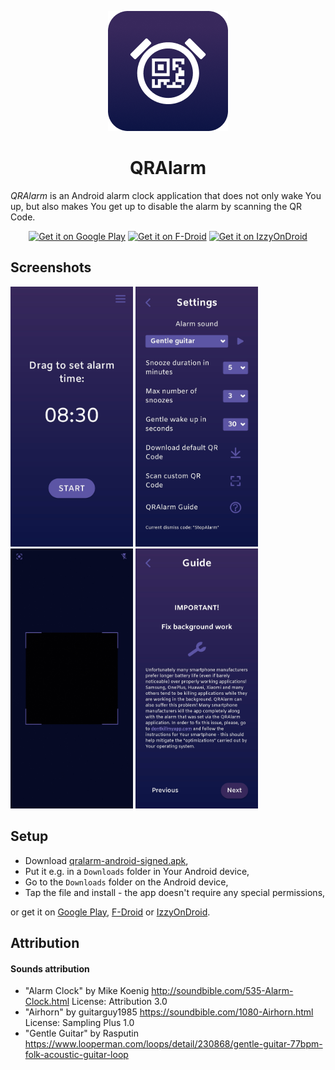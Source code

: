 <p align="center">
   <img src="./fastlane/metadata/android/en-US/images/icon.png" width="192" height="192"/>
</p>

<h1 align="center"><b>QRAlarm</b></h1>

*QRAlarm* is an Android alarm clock application that does not only wake You up, but also makes You get up to disable the alarm by scanning the QR Code.

<p align="center">
   <a href="https://play.google.com/store/apps/details?id=com.sweak.qralarm"><img src="https://play.google.com/intl/en_us/badges/images/generic/en_badge_web_generic.png" alt="Get it on Google Play" height=80/></a>
   <a href="https://f-droid.org/packages/com.sweak.qralarm/"><img src="https://fdroid.gitlab.io/artwork/badge/get-it-on-en.svg" alt="Get it on F-Droid" height=80/></a>
   <a href="https://apt.izzysoft.de/fdroid/index/apk/com.sweak.qralarm/"><img src="https://gitlab.com/IzzyOnDroid/repo/-/raw/master/assets/IzzyOnDroid.png" alt="Get it on IzzyOnDroid" height=80/></a>
</p>

## Screenshots
<p>  
   <img src="./fastlane/metadata/android/en-US/images/phoneScreenshots/HomeScreen.jpg" width="196" height="416"/>  
   <img src="./fastlane/metadata/android/en-US/images/phoneScreenshots/SettingsScreen.jpg" width="196" height="416"/>  
   <img src="./fastlane/metadata/android/en-US/images/phoneScreenshots/ScannerScreen.jpg" width="196" height="416"/>  
   <img src="./fastlane/metadata/android/en-US/images/phoneScreenshots/GuideScreen.jpg" width="196" height="416"/>  
</p>  

## Setup
* Download [qralarm-android-signed.apk](https://github.com/sweakpl/qralarm-android/releases),
* Put it e.g. in a `Downloads` folder in Your Android device,
* Go to the `Downloads` folder on the Android device,
* Tap the file and install - the app doesn't require any special permissions,

or get it on [Google Play](https://play.google.com/store/apps/details?id=com.sweak.qralarm), [F-Droid](https://f-droid.org/packages/com.sweak.qralarm/) or [IzzyOnDroid](https://apt.izzysoft.de/fdroid/index/apk/com.sweak.qralarm/).

## Attribution

#### Sounds attribution
* "Alarm Clock" by Mike Koenig http://soundbible.com/535-Alarm-Clock.html License: Attribution 3.0
* "Airhorn" by guitarguy1985 https://soundbible.com/1080-Airhorn.html License: Sampling Plus 1.0
* "Gentle Guitar" by Rasputin https://www.looperman.com/loops/detail/230868/gentle-guitar-77bpm-folk-acoustic-guitar-loop
